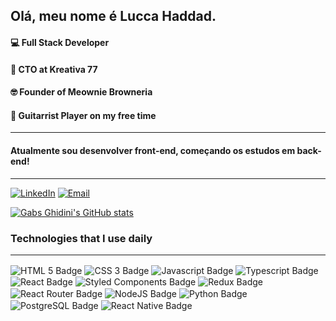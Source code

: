 ## Olá, meu nome é Lucca Haddad. 

#### 💻 Full Stack Developer

#### 🚀 CTO at Kreativa 77

#### 🤓 Founder of Meownie Browneria

#### 🤘 Guitarrist Player on my free time

<hr>

#### Atualmente sou desenvolver front-end, começando os estudos em back-end!

<hr>

[![LinkedIn](https://img.shields.io/badge/LinkedIn-0077B5?style=for-the-badge&logo=linkedin&logoColor=white)](https://www.linkedin.com/in/lucca-haddad-serejo-9961aa23a/)
[![Email](https://img.shields.io/badge/Gmail-D14836?style=for-the-badge&logo=gmail&logoColor=white)](mailto:hslucca@gmail.com)

[![Gabs Ghidini's GitHub stats](https://github-readme-stats.vercel.app/api?username=gabsghidini&show_icons=true&theme=radical)]()

### Technologies that I use daily

<div style="display: inline_block"> <hr>
    <img align="center" src="https://img.shields.io/badge/HTML5-E34F26?style=for-the-badge&logo=html5&logoColor=white" alt="HTML 5 Badge">
    <img align="center" src="https://img.shields.io/badge/CSS3-1572B6?style=for-the-badge&logo=css3&logoColor=white" alt="CSS 3 Badge">
    <img align="center" src="https://img.shields.io/badge/JavaScript-F7DF1E?style=for-the-badge&logo=javascript&logoColor=black" alt="Javascript Badge">
    <img align="center" src="https://img.shields.io/badge/TypeScript-007ACC?style=for-the-badge&logo=typescript&logoColor=white" alt="Typescript Badge">
    <img align="center" src="https://img.shields.io/badge/React-20232A?style=for-the-badge&logo=react&logoColor=61DAFB" alt="React Badge">
    <img align="center" src="https://img.shields.io/badge/styled--components-DB7093?style=for-the-badge&logo=styled-components&logoColor=white" alt="Styled Components Badge">
    <img align="center" src="https://img.shields.io/badge/Redux-593D88?style=for-the-badge&logo=redux&logoColor=white" alt="Redux Badge">
    <img align="center" src="https://img.shields.io/badge/React_Router-CA4245?style=for-the-badge&logo=react-router&logoColor=white" alt="React Router Badge">
    <img align="center" src="https://img.shields.io/badge/Node.js-43853D?style=for-the-badge&logo=node.js&logoColor=white" alt="NodeJS Badge">
    <img align="center" src="https://img.shields.io/badge/Python-3776AB?style=for-the-badge&logo=python&logoColor=white" alt="Python Badge">
    <img align="center" src="https://img.shields.io/badge/PostgreSQL-316192?style=for-the-badge&logo=postgresql&logoColor=white" alt="PostgreSQL Badge">
    <img align="center" src="https://img.shields.io/badge/React_Native-20232A?style=for-the-badge&logo=react&logoColor=61DAFB" alt="React Native Badge">
</div>
